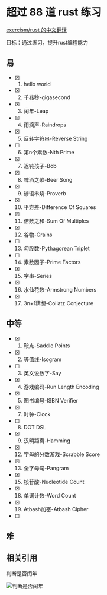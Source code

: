 # 超过 88 道 rust 练习

[exercism/rust 的中文翻译](https://llever.com/exercism-rust-zh/index.html)

目标：通过练习，提升rust编程能力

## 易
- [x] 1. hello world
- [x] 2. 千兆秒-gigasecond
- [x] 3. 闰年-Leap
- [x] 4. 雨滴声-Raindrops
- [x] 5. 反转字符串-Reverse String
- [ ] 6. 第n个素数-Nth Prime
- [x] 7. 迟钝孩子-Bob
- [x] 8. 啤酒之歌-Beer Song
- [x] 9. 谚语串烧-Proverb
- [x] 10. 平方差-Difference Of Squares
- [x] 11. 倍数之和-Sum Of Multiples
- [x] 12. 谷物-Grains
- [ ] 13. 勾股数-Pythagorean Triplet
- [ ] 14. 素数因子-Prime Factors
- [x] 15. 字串-Series
- [x] 16. 水仙花数-Armstrong Numbers
- [x] 17. 3n+1猜想-Collatz Conjecture

## 中等
- [x] 1. 鞍点-Saddle Points
- [x] 2. 等值线-Isogram
- [ ] 3. 英文说数字-Say
- [x] 4. 游戏编码-Run Length Encoding
- [x] 5. 图书编号-ISBN Verifier
- [x] 7. 时钟-Clock
- [ ] 8. DOT DSL
- [x] 9. 汉明距离-Hamming
- [x] 12. 字母的分数游戏-Scrabble Score
- [x] 13. 全字母句-Pangram
- [x] 15. 核苷酸-Nucleotide Count
- [x] 18. 单词计数-Word Count
- [x] 19. Atbash加密-Atbash Cipher
- [ ] 

## 难


## 相关引用

判断是否闰年

![判断是否闰年](https://upload.wikimedia.org/wikipedia/commons/9/90/%E9%96%8F%E5%B9%B4%E6%BC%94%E7%AE%97%E6%B3%95.png)